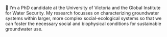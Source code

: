 👋 I'm a PhD candidate at the University of Victoria and the Global Institute for Water Security. My research focusses on characterizing groundwater systems within larger, more complex social-ecological systems so that we can foster the necessary social and biophysical conditions for sustainable groundwater use. 
